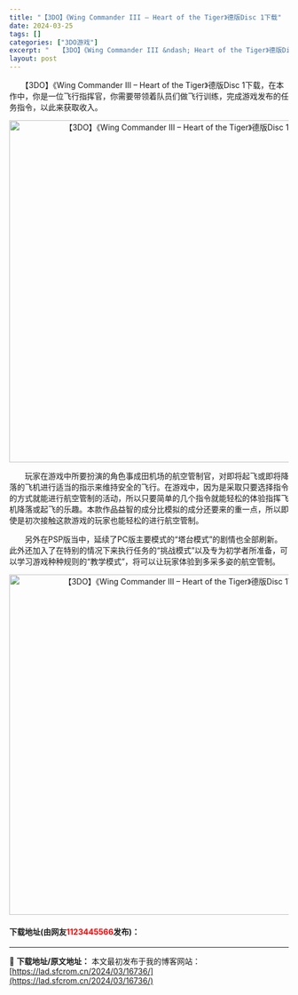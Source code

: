 ```yaml
---
title: "【3DO】《Wing Commander III – Heart of the Tiger》德版Disc 1下载"
date: 2024-03-25
tags: []
categories: ["3DO游戏"]
excerpt: "　　【3DO】《Wing Commander III &ndash; Heart of the Tiger》德版Disc 1下载，在本作中，你是一位飞行指挥官，你需要带领着队员们做飞行训练，完成游戏发布的任务指令，以此来获取收入。 　　玩家在游戏中所要扮演的角色事成田机场的航空管制官，对即将起飞或即&hellip;"
layout: post
---
```


 <p>　　【3DO】《Wing Commander III &ndash; Heart of the Tiger》德版Disc 1下载，在本作中，你是一位飞行指挥官，你需要带领着队员们做飞行训练，完成游戏发布的任务指令，以此来获取收入。</p> <p align="center"><img align="" border="0" src="https://lad.sfcrom.cn/wp-content/uploads/2024/03/20240324_6600a47c2e3c6.png" width="616" alt="【3DO】《Wing Commander III – Heart of the Tiger》德版Disc 1下载" /></p> <p>　　玩家在游戏中所要扮演的角色事成田机场的航空管制官，对即将起飞或即将降落的飞机进行适当的指示来维持安全的飞行。在游戏中，因为是采取只要选择指令的方式就能进行航空管制的活动，所以只要简单的几个指令就能轻松的体验指挥飞机降落或起飞的乐趣。本款作品益智的成分比模拟的成分还要来的重一点，所以即使是初次接触这款游戏的玩家也能轻松的进行航空管制。</p> <p>　　另外在PSP版当中，延续了PC版主要模式的&ldquo;塔台模式&rdquo;的剧情也全部刷新。此外还加入了在特别的情况下来执行任务的&ldquo;挑战模式&rdquo;以及专为初学者所准备，可以学习游戏种种规则的&ldquo;教学模式&rdquo;，将可以让玩家体验到多采多姿的航空管制。</p> <p align="center"><img align="" border="0" src="https://lad.sfcrom.cn/wp-content/uploads/2024/03/20240324_6600a47e77faf.png" width="613" alt="【3DO】《Wing Commander III – Heart of the Tiger》德版Disc 1下载" /></p> <p><h4>下载地址(由网友<font color="red">1123445566</font>发布)：</h4></p> 

---
📖 **下载地址/原文地址：** 本文最初发布于我的博客网站：[https://lad.sfcrom.cn/2024/03/16736/](https://lad.sfcrom.cn/2024/03/16736/)
